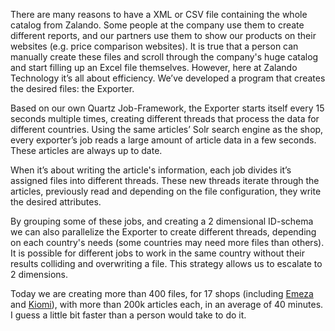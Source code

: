 <!--
.. title: The Exporter
.. slug: the-exporter
.. date: 2013-05-07 10:00:18
.. tags: Draft,Article exporter,Backend,Csv,Development,de_DE,Exporter,Xml
.. author: ToDo
-->

There are many reasons to have a XML or CSV file containing the whole catalog
from Zalando. Some people at the company use them to create different reports,
and our partners use them to show our products on their websites (e.g. price
comparison websites). It is true that a person can manually create these files
and scroll through the company's huge catalog and start filling up an Excel
file themselves. However, here at Zalando Technology it’s all about
efficiency. We’ve developed a program that creates the desired files: the
Exporter.

<!-- TEASER_END -->

Based on our own Quartz Job-Framework, the Exporter starts itself every 15
seconds multiple times, creating different threads that process the data for
different countries. Using the same articles’ Solr search engine as the shop,
every exporter’s job reads a large amount of article data in a few seconds.
These articles are always up to date.

When it’s about writing the article's information, each job divides it’s
assigned files into different threads. These new threads iterate through the
articles, previously read and depending on the file configuration, they write
the desired attributes.

By grouping some of these jobs, and creating a 2 dimensional ID-schema we can
also parallelize the Exporter to create different threads, depending on each
country's needs (some countries may need more files than others). It is
possible for different jobs to work in the same country without their results
colliding and overwriting a file. This strategy allows us to escalate to 2
dimensions.

Today we are creating more than 400 files, for 17 shops (including
[Emeza](http://www.emeza.de) and [Kiomi](http://de.kiomi.com)), with more than
200k articles each, in an average of 40 minutes. I guess a little bit faster
than a person would take to do it.

